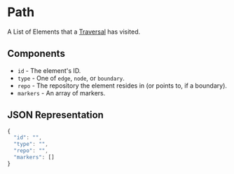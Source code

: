 # Path
A List of Elements that a [Traversal](traversal.md) has visited.

## Components

* `id` - The element's ID.
* `type` - One of `edge`, `node`, or `boundary`.
* `repo` - The repository the element resides in (or points to, if a boundary).
* `markers` - An array of markers.

## JSON Representation

````javascript
{
  "id": "",
  "type": "",
  "repo": "",
  "markers": []
}
````
